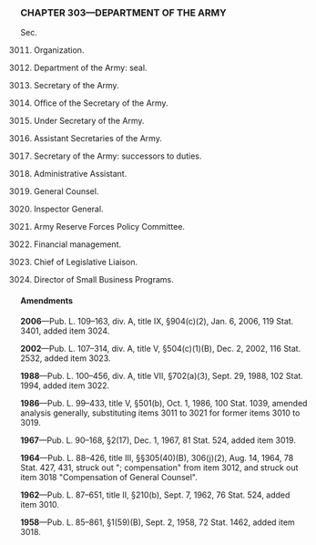### **CHAPTER 303—DEPARTMENT OF THE ARMY** ###

Sec.

3011. Organization.

3012. Department of the Army: seal.

3013. Secretary of the Army.

3014. Office of the Secretary of the Army.

3015. Under Secretary of the Army.

3016. Assistant Secretaries of the Army.

3017. Secretary of the Army: successors to duties.

3018. Administrative Assistant.

3019. General Counsel.

3020. Inspector General.

3021. Army Reserve Forces Policy Committee.

3022. Financial management.

3023. Chief of Legislative Liaison.

3024. Director of Small Business Programs.

#### Amendments ####

**2006**—Pub. L. 109–163, div. A, title IX, §904(c)(2), Jan. 6, 2006, 119 Stat. 3401, added item 3024.

**2002**—Pub. L. 107–314, div. A, title V, §504(c)(1)(B), Dec. 2, 2002, 116 Stat. 2532, added item 3023.

**1988**—Pub. L. 100–456, div. A, title VII, §702(a)(3), Sept. 29, 1988, 102 Stat. 1994, added item 3022.

**1986**—Pub. L. 99–433, title V, §501(b), Oct. 1, 1986, 100 Stat. 1039, amended analysis generally, substituting items 3011 to 3021 for former items 3010 to 3019.

**1967**—Pub. L. 90–168, §2(17), Dec. 1, 1967, 81 Stat. 524, added item 3019.

**1964**—Pub. L. 88–426, title III, §§305(40)(B), 306(j)(2), Aug. 14, 1964, 78 Stat. 427, 431, struck out "; compensation" from item 3012, and struck out item 3018 "Compensation of General Counsel".

**1962**—Pub. L. 87–651, title II, §210(b), Sept. 7, 1962, 76 Stat. 524, added item 3010.

**1958**—Pub. L. 85–861, §1(59)(B), Sept. 2, 1958, 72 Stat. 1462, added item 3018.